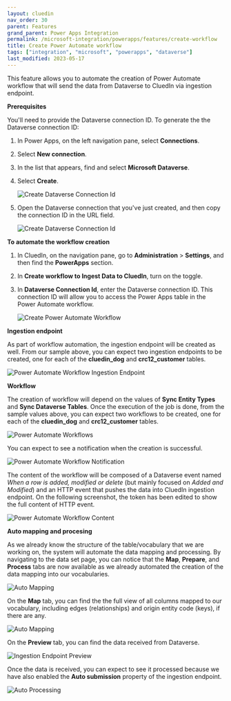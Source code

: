 ```yaml
---
layout: cluedin
nav_order: 30
parent: Features
grand_parent: Power Apps Integration
permalink: /microsoft-integration/powerapps/features/create-workflow
title: Create Power Automate workflow
tags: ["integration", "microsoft", "powerapps", "dataverse"]
last_modified: 2023-05-17
---
```


This feature allows you to automate the creation of Power Automate workflow that will send the data from Dataverse to CluedIn via ingestion endpoint.

**Prerequisites**

You'll need to provide the Dataverse connection ID. To generate the the Dataverse connection ID:

1. In Power Apps, on the left navigation pane, select **Connections**.

1. Select **New connection**.

1. In the list that appears, find and select **Microsoft Dataverse**.

1. Select **Create**.

    ![Create Dataverse Connection Id](../images/create-dataverse-connection-id.png)

1. Open the Dataverse connection that you've just created, and then copy the connection ID in the URL field.

    ![Create Dataverse Connection Id](../images/create-dataverse-connection-id2.png)

**To automate the workflow creation**

1. In CluedIn, on the navigation pane, go to **Administration** > **Settings**, and then find the **PowerApps** section.

1. In **Create workflow to Ingest Data to CluedIn**, turn on the toggle.

1. In **Dataverse Connection Id**, enter the Dataverse connection ID. This connection ID will allow you to access the Power Apps table in the Power Automate workflow.

    ![Create Power Automate Workflow](../images/power-automate-workflow-setting.png)

**Ingestion endpoint**

As part of workflow automation, the ingestion endpoint will be created as well. From our sample above, you can expect two ingestion endpoints to be created, one for each of the **cluedin_dog** and **crc12_customer** tables.
    
![Power Automate Workflow Ingestion Endpoint](../images/power-automate-workflow-ingestion-endpoint.png)

**Workflow**

The creation of workflow will depend on the values of **Sync Entity Types** and **Sync Dataverse Tables**. Once the execution of the job is done, from the sample values above, you can expect two workflows to be created, one for each of the **cluedin_dog** and **crc12_customer** tables.

![Power Automate Workflows](../images/power-automate-workflows.png)

You can expect to see a notification when the creation is successful.

![Power Automate Workflow Notification](../images/power-automate-workflow-notification.png)

The content of the workflow will be composed of a Dataverse event named _When a row is added, modified or delete_ (but mainly focused on _Added and Modified_) and an HTTP event that pushes the data into CluedIn ingestion endpoint. On the following screenshot, the token has been edited to show the full content of HTTP event.

![Power Automate Workflow Content](../images/power-automate-workflow-content.png)

**Auto mapping and procesing**
    
As we already know the structure of the table/vocabulary that we are working on, the system will automate the data mapping and processing. By navigating to the data set page, you can notice that the **Map**, **Prepare**, and **Process** tabs are now available as we already automated the creation of the data mapping into our vocabularies.

![Auto Mapping](../images/ingestion-endpoint-automapping-01.png)

On the **Map** tab, you can find the the full view of all columns mapped to our vocabulary, including edges (relationships) and origin entity code (keys), if there are any.

![Auto Mapping](../images/ingestion-endpoint-automapping-02.png)

On the **Preview** tab, you can find the data received from Dataverse.

![Ingestion Endpoint Preview](../images/ingestion-endpoint-preview.png)

Once the data is received, you can expect to see it processed because we have also enabled the **Auto submission** property of the ingestion endpoint.

![Auto Processing](../images/ingestion-endpoint-auto-submission.png)